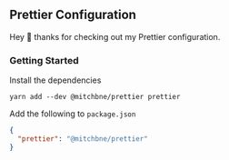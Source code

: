 ## Prettier Configuration

Hey 👋 thanks for checking out my Prettier configuration.

### Getting Started

Install the dependencies

```
yarn add --dev @mitchbne/prettier prettier
```

Add the following to `package.json`

```json
{
  "prettier": "@mitchbne/prettier"
}
```
